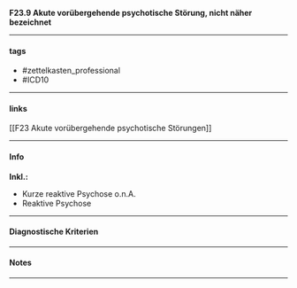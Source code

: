 __F23.9 Akute vorübergehende psychotische Störung, nicht näher bezeichnet__

___________________________________________
#### tags

- #zettelkasten_professional
- #ICD10 
___________________________________________
#### links

[[F23 Akute vorübergehende psychotische Störungen]]

___________________________________________
#### Info
__Inkl.:__
- Kurze reaktive Psychose o.n.A.  
- Reaktive Psychose
___________________________________________
#### Diagnostische Kriterien

___________________________________________
#### Notes

___________________________________________

